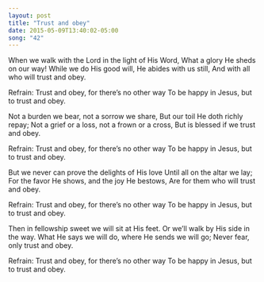```yaml
---
layout: post
title: "Trust and obey"
date: 2015-05-09T13:40:02-05:00
song: "42"
---
```

When we walk with the Lord in the light of His Word,
What a glory He sheds on our way!
While we do His good will, He abides with us still,
And with all who will trust and obey.

Refrain:
Trust and obey, for there’s no other way
To be happy in Jesus, but to trust and obey.

Not a burden we bear, not a sorrow we share,
But our toil He doth richly repay;
Not a grief or a loss, not a frown or a cross,
But is blessed if we trust and obey.

Refrain:
Trust and obey, for there’s no other way
To be happy in Jesus, but to trust and obey.

But we never can prove the delights of His love
Until all on the altar we lay;
For the favor He shows, and the joy He bestows,
Are for them who will trust and obey.

Refrain:
Trust and obey, for there’s no other way
To be happy in Jesus, but to trust and obey.

Then in fellowship sweet we will sit at His feet.
Or we’ll walk by His side in the way.
What He says we will do, where He sends we will go;
Never fear, only trust and obey.

Refrain:
Trust and obey, for there’s no other way
To be happy in Jesus, but to trust and obey.
